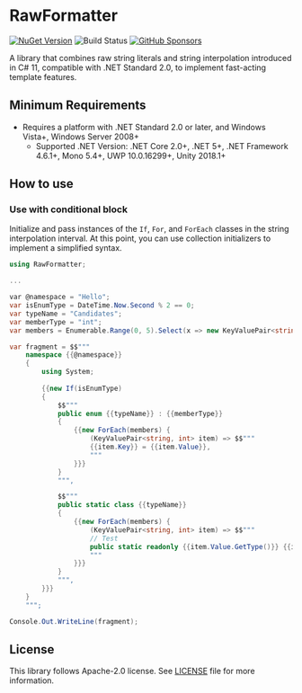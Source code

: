 # RawFormatter

[![NuGet Version](https://img.shields.io/nuget/v/RawFormatter)](https://www.nuget.org/packages/RawFormatter/) ![Build Status](https://github.com/rkttu/RawFormatter/actions/workflows/dotnet.yml/badge.svg) [![GitHub Sponsors](https://img.shields.io/github/sponsors/rkttu)](https://github.com/sponsors/rkttu/)

A library that combines raw string literals and string interpolation introduced in C# 11, compatible with .NET Standard 2.0, to implement fast-acting template features.

## Minimum Requirements

- Requires a platform with .NET Standard 2.0 or later, and Windows Vista+, Windows Server 2008+
  - Supported .NET Version: .NET Core 2.0+, .NET 5+, .NET Framework 4.6.1+, Mono 5.4+, UWP 10.0.16299+, Unity 2018.1+

## How to use

### Use with conditional block

Initialize and pass instances of the `If`, `For`, and `ForEach` classes in the string interpolation interval. At this point, you can use collection initializers to implement a simplified syntax.

```csharp
using RawFormatter;

...

var @namespace = "Hello";
var isEnumType = DateTime.Now.Second % 2 == 0;
var typeName = "Candidates";
var memberType = "int";
var members = Enumerable.Range(0, 5).Select(x => new KeyValuePair<string, int>($"Member{x}", x)).ToArray();

var fragment = $$"""
	namespace {{@namespace}}
	{
		using System;
			
		{{new If(isEnumType)
		{
			$$"""
			public enum {{typeName}} : {{memberType}}
			{
				{{new ForEach(members) {
					(KeyValuePair<string, int> item) => $$"""
					{{item.Key}} = {{item.Value}},
					"""
				}}}
			}
			""",

			$$"""
			public static class {{typeName}}
			{
				{{new ForEach(members) {
					(KeyValuePair<string, int> item) => $$"""
					// Test
					public static readonly {{item.Value.GetType()}} {{item.Key}} = {{item.Value}};
					"""
				}}}
			}
			""",
		}}}
	}
	""";

Console.Out.WriteLine(fragment);
```

## License

This library follows Apache-2.0 license. See [LICENSE](./LICENSE) file for more information.
